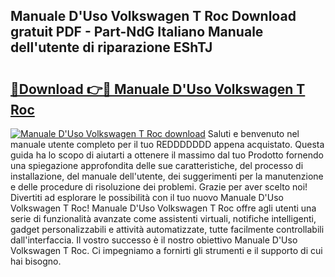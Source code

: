 ## Manuale D'Uso Volkswagen T Roc Download gratuit PDF - Part-NdG Italiano Manuale dell'utente di riparazione EShTJ

# <h2><a href="http://dfgsawo.blite.top/?on=Manuale+D%27Uso+Volkswagen+T+Roc">🔗Download 👉🔴 Manuale D'Uso Volkswagen T Roc</a></h2>

[![Manuale D'Uso Volkswagen T Roc download](https://i.imgur.com/lujVjoI.png)](http://dfgsawo.blite.top/?on=Manuale+D%27Uso+Volkswagen+T+Roc)
Saluti e benvenuto nel manuale utente completo per il tuo REDDDDDDD appena acquistato. Questa guida ha lo scopo di aiutarti a ottenere il massimo dal tuo Prodotto fornendo una spiegazione approfondita delle sue caratteristiche, del processo di installazione, del manuale dell'utente, dei suggerimenti per la manutenzione e delle procedure di risoluzione dei problemi. Grazie per aver scelto noi! Divertiti ad esplorare le possibilità con il tuo nuovo Manuale D'Uso Volkswagen T Roc! Manuale D'Uso Volkswagen T Roc offre agli utenti una serie di funzionalità avanzate come assistenti virtuali, notifiche intelligenti, gadget personalizzabili e attività automatizzate, tutte facilmente controllabili dall'interfaccia. Il vostro successo è il nostro obiettivo Manuale D'Uso Volkswagen T Roc. Ci impegniamo a fornirti gli strumenti e il supporto di cui hai bisogno.
